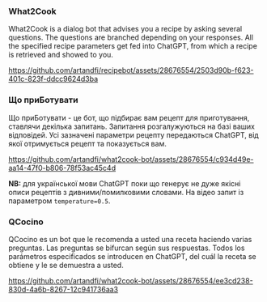 ### What2Cook

What2Cook is a dialog bot that advises you a recipe by asking several questions. The questions are branched depending on your responses. All the specified recipe parameters get fed into ChatGPT, from which a recipe is retrieved and showed to you. 

https://github.com/artandfi/recipebot/assets/28676554/2503d90b-f623-401c-823f-ddcc9624d3ba

### Що приБотувати

Що приБотувати - це бот, що підбирає вам рецепт для приготування, ставлячи декілька запитань. Запитання розгалужуються на базі ваших відповідей. Усі зазначені параметри рецепту передаються ChatGPT, від якої отримується рецепт та показується вам.

https://github.com/artandfi/what2cook-bot/assets/28676554/c934d49e-aa14-47f0-b806-78f53ac45c4d

**NB:** для української мови ChatGPT поки що генерує не дуже якісні описи рецептів з дивними/помилковими словами. На відео запит із параметром ``temperature=0.5``.

### QCocino

QCocino es un bot que le recomenda a usted una receta haciendo varias preguntas. Las preguntas se bifurcan según sus respuestas. Todos los parámetros especificados se introducen en ChatGPT, del cuál la receta se obtiene y le se demuestra a usted.

https://github.com/artandfi/what2cook-bot/assets/28676554/ee3cd238-830d-4a6b-8267-12c941736aa3
